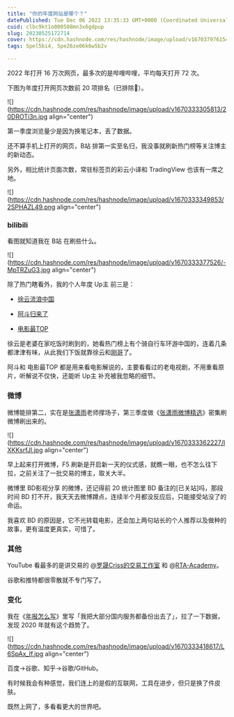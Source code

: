 ```yaml
---
title: "​你的年度网站是哪个？"
datePublished: Tue Dec 06 2022 13:35:33 GMT+0000 (Coordinated Universal Time)
cuid: clbc9kt1o000508mn3x6gdpup
slug: 20230525172714
cover: https://cdn.hashnode.com/res/hashnode/image/upload/v1670379761541/3tLKDq5Tx.png
tags: 5pel5bi4, 5pe26ze06k6w5b2v

---
```


2022 年打开 16 万次网页，最多次的是哔哩哔哩，平均每天打开 72 次。

下图为年度打开网页次数前 20 项排名（已排除🔞）。

![](https://cdn.hashnode.com/res/hashnode/image/upload/v1670333305813/20DROTi3n.jpg align="center")

第一季度浏览量少是因为换笔记本，丢了数据。

还不算手机上打开的网页，B站 排第一实至名归，我没事就刷新热门榜等关注博主的新动态。

另外，相比统计页面次数，常驻标签页的彩云小译和 TradingView 也该有一席之地。

![](https://cdn.hashnode.com/res/hashnode/image/upload/v1670333349853/2SPHAZL49.png align="center")

### **bilibili**

看图就知道我在 B站 在刷些什么。

![](https://cdn.hashnode.com/res/hashnode/image/upload/v1670333377526/-MpTRZuG3.jpg align="center")

除了热门瞎看外，我的个人年度 Up主 前三是：

*   [徐云流浪中国](https://space.bilibili.com/697166795)
    
*   [阿斗归来了](https://space.bilibili.com/21837784)
    
*   [电影最TOP](https://space.bilibili.com/17819768/)
    

徐云是老婆在家吃饭时刷到的，她看热门榜上有个骑自行车环游中国的，连着几条都津津有味，从此我们下饭就靠徐云和[刚哥](https://space.bilibili.com/588278127)了。

阿斗和 电影最TOP 都是用来看电影解说的，主要看看过的老电视剧，不用重看原片，听解说不仅快，还能听 Up主 补充被我忽略的细节。

### **微博**

微博能排第二，实在是[张潇雨](http://mp.weixin.qq.com/s?__biz=MzI3MzU5MDA1OQ==&mid=2247486725&idx=1&sn=2ce0548d6b1e31883d09ec8c579a340e&chksm=eb21bf41dc56365775cbcce3085d38830817950b5217ec08786f25c9a4c6ecb631dbae6068c9&scene=21#wechat_redirect)老师撑场子，第三季度做《[张潇雨微博精选](https://rili.zxy.wiki/)》密集刷微博刷出来的。

![](https://cdn.hashnode.com/res/hashnode/image/upload/v1670333362227/IXKKsrfJl.jpg align="center")

早上起来打开微博，F5 刷新是开启新一天的仪式感，就瞧一眼，也不怎么往下拉，之前关注了一批交易的博主，取关大半。

微博里 BD影视分享 的微博，还记得前 20 统计图里 BD 备注的\[已关站\]吗，那段时间 BD 打不开，我天天去微博蹲点，连续半个月都没反应后，只能接受站没了的命运。

我喜欢 BD 的原因是，它不光转载电影，还会加上两句站长的个人推荐以及做种的故事，更有温度更真实，可惜了。

### **其他**

YouTube 看最多的是讲交易的 @[罗晟Criss的交易工作室](https://www.youtube.com/@criss6441) 和 @[RTA-Academy](https://www.youtube.com/@RTAAcademy)。

谷歌和推特都很零散就不专门写了。

### **变化**

我在《[年报怎么写](http://mp.weixin.qq.com/s?__biz=MzI3MzU5MDA1OQ==&mid=2247487227&idx=1&sn=514f13788b5a8f04265ee881324c099a&chksm=eb21bcbfdc5635a9b3603e59b5a0154db296a653935f136f338480fcbec0f59459d223839ec2&scene=21#wechat_redirect)》里写「我把大部分国内服务都备份出去了」，拉了一下数据，发现 2020 年就有这个趋势了。

![](https://cdn.hashnode.com/res/hashnode/image/upload/v1670333418617/L6SpAx_If.jpg align="center")

百度→谷歌、知乎→谷歌/GitHub。

有时候我会有种感觉，我们连上的是假的互联网，工具在进步，但只是换了件皮肤。

既然上网了，多看看更大的世界吧。